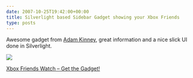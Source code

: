 ```yaml
---
date: 2007-10-25T19:42:00+00:00
title: Silverlight based Sidebar Gadget showing your Xbox Friends
type: posts
---
```

Awesome gadget from [Adam Kinney](http://www.adamkinney.com/), great information and a nice slick UI done in Silverlight.

[<img src="http://farm3.static.flickr.com/2226/1740762008_37e32fee86.jpg?v=0" border="0" />](http://adamkinney.com/blog/272/default.aspx)

[Xbox Friends Watch &#8211; Get the Gadget!](http://adamkinney.com/blog/272/default.aspx)
